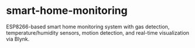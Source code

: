 # smart-home-monitoring
ESP8266-based smart home monitoring system with gas detection, temperature/humidity sensors, motion detection, and real-time visualization via Blynk.

